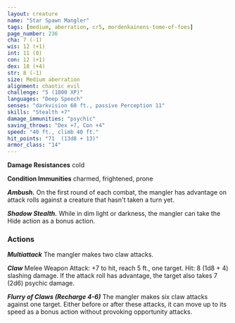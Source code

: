 ```yaml
---
layout: creature
name: "Star Spawn Mangler"
tags: [medium, aberration, cr5, mordenkainens-tome-of-foes]
page_number: 236
cha: 7 (-1)
wis: 12 (+1)
int: 11 (0)
con: 12 (+1)
dex: 18 (+4)
str: 8 (-1)
size: Medium aberration
alignment: chaotic evil
challenge: "5 (1800 XP)"
languages: "Deep Speech"
senses: "darkvision 60 ft., passive Perception 11"
skills: "Stealth +7"
damage_immunities: "psychic"
saving_throws: "Dex +7, Con +4"
speed: "40 ft., climb 40 ft."
hit_points: "71  (13d8 + 13)"
armor_class: "14"
---
```


**Damage Resistances** cold

**Condition Immunities** charmed, frightened, prone

***Ambush.*** On the first round of each combat, the mangler has advantage on attack rolls against a creature that hasn't taken a turn yet.

***Shadow Stealth.*** While in dim light or darkness, the mangler can take the Hide action as a bonus action.

### Actions

***Multiattack*** The mangler makes two claw attacks.

***Claw*** Melee Weapon Attack: +7 to hit, reach 5 ft., one target. Hit: 8 (1d8 + 4) slashing damage. If the attack roll has advantage, the target also takes 7 (2d6) psychic damage.

***Flurry of Claws (Recharge 4-6)*** The mangler makes six claw attacks against one target. Either before or after these attacks, it can move up to its speed as a bonus action without provoking opportunity attacks.